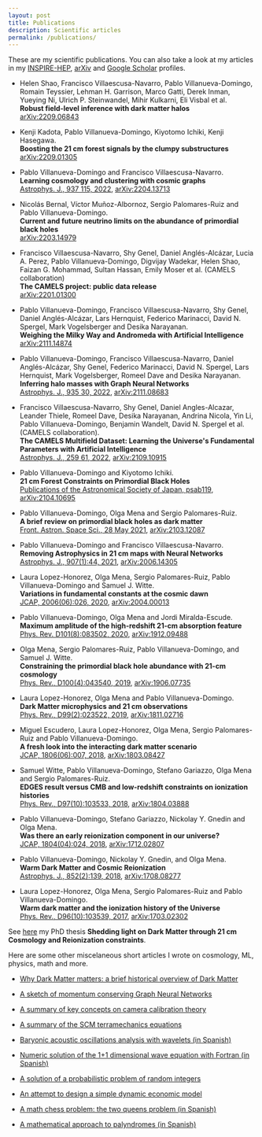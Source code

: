 ```yaml
---
layout: post
title: Publications
description: Scientific articles
permalink: /publications/
---
```


These are my scientific publications.
You can also take a look at my articles in my [INSPIRE-HEP](https://inspirehep.net/authors/1615007?ui-citation-summary=true), [arXiv](https://arxiv.org/a/villanuevadomingo_p_1.html) and [Google Scholar](https://scholar.google.com/citations?user=NbQJPXQAAAAJ&hl=ca) profiles.

- Helen Shao, Francisco Villaescusa-Navarro, Pablo Villanueva-Domingo, Romain Teyssier, Lehman H. Garrison, Marco Gatti, Derek Inman, Yueying Ni, Ulrich P. Steinwandel, Mihir Kulkarni, Eli Visbal et al.\
  **Robust field-level inference with dark matter halos**\
  [arXiv:2209.06843](https://arxiv.org/abs/2209.06843)

- Kenji Kadota, Pablo Villanueva-Domingo, Kiyotomo Ichiki, Kenji Hasegawa.\
  **Boosting the 21 cm forest signals by the clumpy substructures**\
  [arXiv:2209.01305](https://arxiv.org/abs/2209.01305)

- Pablo Villanueva-Domingo and Francisco Villaescusa-Navarro.\
  **Learning cosmology and clustering with cosmic graphs**\
  [Astrophys. J., 937 115, 2022](https://iopscience.iop.org/article/10.3847/1538-4357/ac8930), [arXiv:2204.13713](https://arxiv.org/abs/2204.13713)

- Nicolás Bernal, Víctor Muñoz-Albornoz, Sergio Palomares-Ruiz and Pablo Villanueva-Domingo.\
  **Current and future neutrino limits on the abundance of primordial black holes**\
  [arXiv:2203.14979](https://arxiv.org/abs/2203.14979)

- Francisco Villaescusa-Navarro, Shy Genel, Daniel Anglés-Alcázar, Lucia A. Perez, Pablo Villanueva-Domingo, Digvijay Wadekar, Helen Shao, Faizan G. Mohammad, Sultan Hassan, Emily Moser et al. (CAMELS collaboration)\
  **The CAMELS project: public data release**\
  [arXiv:2201.01300](https://arxiv.org/abs/2201.01300)

- Pablo Villanueva-Domingo, Francisco Villaescusa-Navarro, Shy Genel, Daniel Anglés-Alcázar, Lars Hernquist, Federico Marinacci, David N. Spergel, Mark Vogelsberger and Desika Narayanan.\
  **Weighing the Milky Way and Andromeda with Artificial Intelligence**\
  [arXiv:2111.14874](https://arxiv.org/abs/2111.14874)

- Pablo Villanueva-Domingo, Francisco Villaescusa-Navarro, Daniel Anglés-Alcázar, Shy Genel, Federico Marinacci, David N. Spergel, Lars Hernquist, Mark Vogelsberger, Romeel Dave and Desika Narayanan.\
  **Inferring halo masses with Graph Neural Networks**\
  [Astrophys. J., 935 30, 2022](https://iopscience.iop.org/article/10.3847/1538-4357/ac7aa3), [arXiv:2111.08683](https://arxiv.org/abs/2111.08683)

- Francisco Villaescusa-Navarro, Shy Genel, Daniel Angles-Alcazar, Leander Thiele, Romeel Dave, Desika Narayanan, Andrina Nicola, Yin Li, Pablo Villanueva-Domingo, Benjamin Wandelt, David N. Spergel et al. (CAMELS collaboration).\
  **The CAMELS Multifield Dataset: Learning the Universe's Fundamental Parameters with Artificial Intelligence**\
  [Astrophys. J., 259 61, 2022](https://iopscience.iop.org/article/10.3847/1538-4365/ac5ab0),
  [arXiv:2109.10915](https://arxiv.org/abs/2109.10915)

- Pablo Villanueva-Domingo and Kiyotomo Ichiki.\
  **21 cm Forest Constraints on Primordial Black Holes**\
  [Publications of the Astronomical Society of Japan, psab119](https://academic.oup.com/pasj/advance-article/doi/10.1093/pasj/psab119/6524776?guestAccessKey=816439ff-44cd-4dc0-bd50-5aeeac83dc6a), [arXiv:2104.10695](https://arxiv.org/abs/2104.10695)

- Pablo Villanueva-Domingo, Olga Mena and Sergio Palomares-Ruiz.\
  **A brief review on primordial black holes as dark matter**\
  [Front. Astron. Space Sci., 28 May 2021](https://doi.org/10.3389/fspas.2021.681084), [arXiv:2103.12087](https://arxiv.org/abs/2103.12087)

- Pablo Villanueva-Domingo and Francisco Villaescusa-Navarro.\
  **Removing Astrophysics in 21 cm maps with Neural Networks**\
  [Astrophys. J., 907(1):44, 2021](https://iopscience.iop.org/article/10.3847/1538-4357/abd245), [arXiv:2006.14305](https://arxiv.org/abs/2006.14305)

- Laura Lopez-Honorez, Olga Mena, Sergio Palomares-Ruiz, Pablo Villanueva-Domingo and Samuel J. Witte.\
  **Variations in fundamental constants at the cosmic dawn**\
  [JCAP, 2006(06):026, 2020](https://iopscience.iop.org/article/10.1088/1475-7516/2020/06/026), [arXiv:2004.00013](https://arxiv.org/abs/2004.00013)

- Pablo Villanueva-Domingo, Olga Mena and Jordi Miralda-Escude.\
  **Maximum amplitude of the high-redshift 21-cm absorption feature**\
  [Phys. Rev. D101(8):083502, 2020](https://journals.aps.org/prd/abstract/10.1103/PhysRevD.101.083502), [arXiv:1912.09488](https://arxiv.org/abs/1912.09488)

- Olga Mena, Sergio Palomares-Ruiz, Pablo Villanueva-Domingo, and Samuel J. Witte.\
  **Constraining the primordial black hole abundance with 21-cm cosmology**\
  [Phys. Rev., D100(4):043540, 2019](https://journals.aps.org/prd/abstract/10.1103/PhysRevD.100.043540), [arXiv:1906.07735](https://arxiv.org/abs/1906.07735)

- Laura Lopez-Honorez, Olga Mena and Pablo Villanueva-Domingo.\
  **Dark Matter microphysics and 21 cm observations**\
  [Phys. Rev., D99(2):023522, 2019](https://journals.aps.org/prd/abstract/10.1103/PhysRevD.99.023522), [arXiv:1811.02716](https://arxiv.org/abs/1811.02716)

- Miguel Escudero, Laura Lopez-Honorez, Olga Mena, Sergio Palomares-Ruiz and Pablo Villanueva-Domingo.\
  **A fresh look into the interacting dark matter scenario**\
  [JCAP, 1806(06):007, 2018](https://iopscience.iop.org/article/10.1088/1475-7516/2018/06/007), [arXiv:1803.08427](https://arxiv.org/abs/1803.08427)

- Samuel Witte, Pablo Villanueva-Domingo, Stefano Gariazzo, Olga Mena and Sergio Palomares-Ruiz.\
  **EDGES result versus CMB and low-redshift constraints on ionization histories**\
  [Phys. Rev., D97(10):103533, 2018](https://journals.aps.org/prd/abstract/10.1103/PhysRevD.97.103533), [arXiv:1804.03888](https://arxiv.org/abs/1804.03888)

- Pablo Villanueva-Domingo, Stefano Gariazzo, Nickolay Y. Gnedin and Olga Mena.\
  **Was there an early reionization component in our universe?**\
  [JCAP, 1804(04):024, 2018](https://iopscience.iop.org/article/10.1088/1475-7516/2018/04/024), [arXiv:1712.02807](https://arxiv.org/abs/1712.02807)

- Pablo Villanueva-Domingo, Nickolay Y. Gnedin, and Olga Mena.\
  **Warm Dark Matter and Cosmic Reionization**\
  [Astrophys. J., 852(2):139, 2018](https://iopscience.iop.org/article/10.3847/1538-4357/aa9ff5), [arXiv:1708.08277](https://arxiv.org/abs/1708.08277)

- Laura Lopez-Honorez, Olga Mena, Sergio Palomares-Ruiz and Pablo Villanueva-Domingo.\
  **Warm dark matter and the ionization history of the Universe**\
  [Phys. Rev., D96(10):103539, 2017](https://journals.aps.org/prd/abstract/10.1103/PhysRevD.96.103539), [arXiv:1703.02302](https://arxiv.org/abs/1703.02302)

See [here](https://arxiv.org/abs/2112.08201) my PhD thesis **Shedding light on Dark Matter through 21 cm Cosmology and Reionization constraints**.

Here are some other miscelaneous short articles I wrote on cosmology, ML, physics, math and more.

- [Why Dark Matter matters: a brief historical overview of Dark Matter](articles/WhyDMMatters.pdf)

- [A sketch of momentum conserving Graph Neural Networks](articles/Momentum_conserved_GNN.pdf)

- [A summary of key concepts on camera calibration theory](articles/Camera_Theory.pdf)

- [A summary of the SCM terramechanics equations](articles/SCM_Equations.pdf)

- [Baryonic acoustic oscillations analysis with wavelets (in Spanish)](https://nbviewer.org/github/PabloVD/BAOlets/blob/master/Baolets.pdf)

- [Numeric solution of the 1+1 dimensional wave equation with Fortran (in Spanish)](https://nbviewer.org/github/PabloVD/WaveEq/blob/master/Notes.pdf)

- [A solution of a probabilistic problem of random integers](articles/RandomIntegers.pdf)

- [An attempt to design a simple dynamic economic model](articles/EconomicModels.pdf)

- [A math chess problem: the two queens problem (in Spanish)](articles/Escacs.pdf)

- [A mathematical approach to palyndromes (in Spanish)](articles/Palindromos.pdf)
